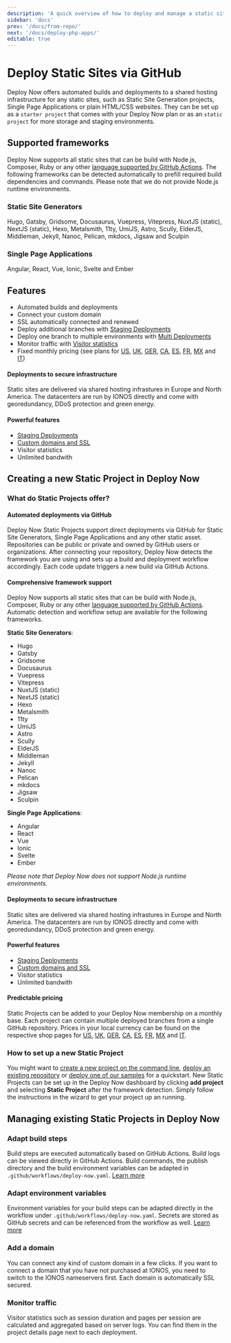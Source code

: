 ```yaml
---
description: 'A quick overview of how to deploy and manage a static site via GitHub when using Deploy Now. Deploy Now offers automated deployments, comprehensive framework support, a secure infrastructure and predictable pricing.'
sidebar: 'docs'
prev: '/docs/from-repo/'
next: '/docs/deploy-php-apps/'
editable: true
---
```


# Deploy Static Sites via GitHub

Deploy Now offers automated builds and deployments to a shared hosting infrastructure for any static sites, such as Static Site Generation projects, Single Page Applications or plain HTML/CSS websites. They can be set up as a `starter project` that comes with your Deploy Now plan or as an `static project` for more storage and staging environments.

## Supported frameworks
Deploy Now supports all static sites that can be build with Node.js, Composer, Ruby or any other [language supported by GitHub Actions](https://docs.github.com/en/get-started/learning-about-github/github-language-support). The following frameworks can be detected automatically to prefill required build dependencies and commands. Please note that we do not provide Node.js runtime environments. 

### Static Site Generators

Hugo, Gatsby, Gridsome, Docusaurus, Vuepress, Vitepress, NuxtJS (static), NextJS (static), Hexo, Metalsmith, 11ty, UmiJS, Astro, Scully, ElderJS, Middleman, Jekyll, Nanoc, Pelican, mkdocs, Jigsaw and Sculpin

### Single Page Applications

Angular, React, Vue, Ionic, Svelte and Ember

## Features
- Automated builds and deployments
- Connect your custom domain
- SSL automatically connected and renewed 
- Deploy additional branches with [Staging Deployments](/docs/staging-deployments/)
- Deploy one branch to multiple environments with [Multi Deployments](/docs/staging-deployments/)
- Monitor traffic with [Visitor statistics](/docs/visitor-statistics/)
- Fixed monthly pricing (see plans for [US](https://www.ionos.com/hosting/deploy-now), [UK](https://www.ionos.co.uk/hosting/deploy-now), [GER](https://www.ionos.de/hosting/deploy-now), [CA](https://www.ionos.ca/hosting/deploy-now), [ES](https://www.ionos.es/alojamiento/deploy-now), [FR](https://www.ionos.fr/hebergement/deploy-now), [MX](https://www.ionos.mx/alojamiento/deploy-now) and [IT](https://www.ionos.it/hosting/deploy-now))








#### Deployments to secure infrastructure

Static sites are delivered via shared hosting infrastures in Europe and North America. The datacenters are run by IONOS directly and come with georedundancy, DDoS protection and green energy.

#### Powerful features

- [Staging Deployments](/docs/staging-deployments/)
- [Custom domains and SSL](/docs/domain-tls/)
- Visitor statistics
- Unlimited bandwith








## Creating a new Static Project in Deploy Now

### What do Static Projects offer?

#### Automated deployments via GitHub

Deploy Now Static Projects support direct deployments via GitHub for Static Site Generators, Single Page Applications and any other static asset. Repositories can be public or private and owned by GitHub users or organizations. After connecting your repository, Deploy Now detects the framework you are using and sets up a build and deployment workflow accordingly. Each code update triggers a new build via GitHub Actions.

#### Comprehensive framework support

Deploy Now supports all static sites that can be build with Node.js, Composer, Ruby or any other [language supported by GitHub Actions](https://docs.github.com/en/get-started/learning-about-github/github-language-support). Automatic detection and workflow setup are available for the following frameworks.

**Static Site Generators**: 

- Hugo
- Gatsby
- Gridsome
- Docusaurus
- Vuepress
- Vitepress
- NuxtJS (static)
- NextJS (static)
- Hexo
- Metalsmith
- 11ty
- UmiJS
- Astro
- Scully
- ElderJS
- Middleman
- Jekyll
- Nanoc
- Pelican
- mkdocs
- Jigsaw
- Sculpin

**Single Page Applications**: 

- Angular
- React
- Vue
- Ionic
- Svelte
- Ember

*Please note that Deploy Now does not support Node.js runtime environments.*

#### Deployments to secure infrastructure

Static sites are delivered via shared hosting infrastures in Europe and North America. The datacenters are run by IONOS directly and come with georedundancy, DDoS protection and green energy.

#### Powerful features

- [Staging Deployments](/docs/staging-deployments/)
- [Custom domains and SSL](/docs/domain-tls/)
- Visitor statistics
- Unlimited bandwith

#### Predictable pricing

Static Projects can be added to your Deploy Now membership on a monthly base. Each project can contain multiple deployed branches from a single GitHub repository. Prices in your local currency can be found on the respective shop pages for [US](https://www.ionos.com/hosting/deploy-now), [UK](https://www.ionos.co.uk/hosting/deploy-now), [GER](https://www.ionos.de/hosting/deploy-now), [CA](https://www.ionos.ca/hosting/deploy-now), [ES](https://www.ionos.es/alojamiento/deploy-now), [FR](https://www.ionos.fr/hebergement/deploy-now), [MX](https://www.ionos.mx/alojamiento/deploy-now) and [IT](https://www.ionos.it/hosting/deploy-now). 

### How to set up a new Static Project

You might want to [create a new project on the command line](docs/from-cmd-line), [deploy an existing repository](/docs/from-repo/) or [deploy one of our samples](/docs/framework-samples) for a quickstart. New Static Projects can be set up in the Deploy Now dashboard by clicking  **add project** and selecting **Static Project** after the framework detection. Simply follow the instructions in the wizard to get your project up an running.


## Managing existing Static Projects in Deploy Now

### Adapt build steps

Build steps are executed automatically based on GitHub Actions. Build logs can be viewed directly in GitHub Actions. Build commands, the publish directory and the build environment variables can be adapted in `.github/workflows/deploy-now.yaml`. [Learn more](/docs/github-actions-customization/)

### Adapt environment variables

Environment variables for your build steps can be adapted directly in the workflow under `.github/workflows/deploy-now.yaml`. Secrets are stored as GitHub secrets and can be referenced from the workflow as well. [Learn more](/docs/github-actions-customization/)

### Add a domain

You can connect any kind of custom domain in a few clicks. If you want to connect a domain that you have not purchased at IONOS, you need to switch to the IONOS nameservers first. Each domain is automatically SSL secured.

### Monitor traffic

Visitor statistics such as session duration and pages per session are calculated and aggregated based on server logs. You can find them in the project details page next to each deployment.
